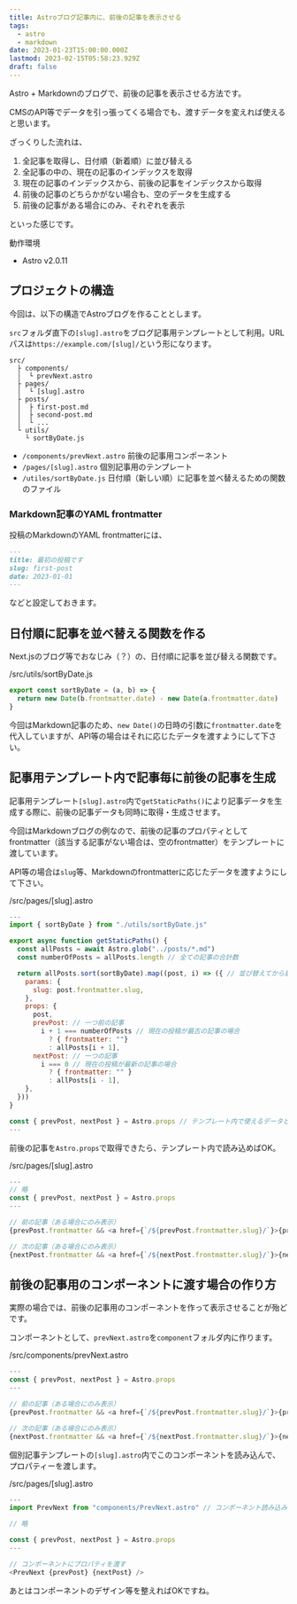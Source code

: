 ```yaml
---
title: Astroブログ記事内に、前後の記事を表示させる
tags:
  - astro
  - markdown
date: 2023-01-23T15:00:00.000Z
lastmod: 2023-02-15T05:58:23.929Z
draft: false
---
```


Astro + Markdownのブログで、前後の記事を表示させる方法です。

CMSのAPI等でデータを引っ張ってくる場合でも、渡すデータを変えれば使えると思います。

ざっくりした流れは、

1. 全記事を取得し、日付順（新着順）に並び替える
2. 全記事の中の、現在の記事のインデックスを取得
3. 現在の記事のインデックスから、前後の記事をインデックスから取得
4. 前後の記事のどちらかがない場合も、空のデータを生成する
5. 前後の記事がある場合にのみ、それぞれを表示

といった感じです。

動作環境

- Astro v2.0.11

## プロジェクトの構造

今回は、以下の構造でAstroブログを作ることとします。

`src`フォルダ直下の`[slug].astro`をブログ記事用テンプレートとして利用。URLパスは`https://example.com/[slug]/`という形になります。

```text
src/
  ├ components/
  │  └ prevNext.astro
  ├ pages/
  │  └ [slug].astro
  ├ posts/
  │  ├ first-post.md
  │  ├ second-post.md 
  │  └ ...
  └ utils/
    └ sortByDate.js
```

- `/components/prevNext.astro` 前後の記事用コンポーネント
- `/pages/[slug].astro` 個別記事用のテンプレート
- `/utiles/sortByDate.js` 日付順（新しい順）に記事を並べ替えるための関数のファイル

### Markdown記事のYAML frontmatter

投稿のMarkdownのYAML frontmatterには、

```md
---
title: 最初の投稿です
slug: first-post
date: 2023-01-01
---
```

などと設定しておきます。

## 日付順に記事を並べ替える関数を作る

Next.jsのブログ等でおなじみ（？）の、日付順に記事を並び替える関数です。

<div class="filename">/src/utils/sortByDate.js</div>

```js
export const sortByDate = (a, b) => {
  return new Date(b.frontmatter.date) - new Date(a.frontmatter.date)
}
```

今回はMarkdown記事のため、`new Date()`の日時の引数に`frontmatter.date`を代入していますが、API等の場合はそれに応じたデータを渡すようにして下さい。

## 記事用テンプレート内で記事毎に前後の記事を生成

記事用テンプレート`[slug].astro`内で`getStaticPaths()`により記事データを生成する際に、前後の記事データも同時に取得・生成させます。

今回はMarkdownブログの例なので、前後の記事のプロパティとしてfrontmatter（該当する記事がない場合は、空のfrontmatter）をテンプレートに渡しています。

API等の場合は`slug`等、Markdownのfrontmatterに応じたデータを渡すようにして下さい。

<div class="filename">/src/pages/[slug].astro</div>

```js
---
import { sortByDate } from "./utils/sortByDate.js"

export async function getStaticPaths() {
  const allPosts = await Astro.glob("../posts/*.md")
  const numberOfPosts = allPosts.length // 全ての記事の合計数

  return allPosts.sort(sortByDate).map((post, i) => ({ // 並び替えてから展開
    params: {
      slug: post.frontmatter.slug,
    },
    props: {
      post,
      prevPost: // 一つ前の記事
        i + 1 === numberOfPosts // 現在の投稿が最古の記事の場合
          ? { frontmatter: ""}
          : allPosts[i + 1],
      nextPost: // 一つの記事
        i === 0 // 現在の投稿が最新の記事の場合
          ? { frontmatter: "" }
          : allPosts[i - 1],
    },
  }))
}

const { prevPost, nextPost } = Astro.props // テンプレート内で使えるデータとして前後の記事を取得
---
```

前後の記事を`Astro.props`で取得できたら、テンプレート内で読み込めばOK。

<div class="filename">/src/pages/[slug].astro</div>

```js
---
// 略
const { prevPost, nextPost } = Astro.props
---

// 前の記事（ある場合にのみ表示）
{prevPost.frontmatter && <a href={`/${prevPost.frontmatter.slug}/`}>{prevPost.frontmatter.title}</a>}

// 次の記事（ある場合にのみ表示）
{nextPost.frontmatter && <a href={`/${nextPost.frontmatter.slug}/`}>{nextPost.frontmatter.title}</a>}
```

## 前後の記事用のコンポーネントに渡す場合の作り方

実際の場合では、前後の記事用のコンポーネントを作って表示させることが殆どです。

コンポーネントとして、`prevNext.astro`を`component`フォルダ内に作ります。

<div class="filename">/src/components/prevNext.astro</div>

```js
---
const { prevPost, nextPost } = Astro.props
---

// 前の記事（ある場合にのみ表示）
{prevPost.frontmatter && <a href={`/${prevPost.frontmatter.slug}/`}>{prevPost.frontmatter.title}</a>}

// 次の記事（ある場合にのみ表示）
{nextPost.frontmatter && <a href={`/${nextPost.frontmatter.slug}/`}>{nextPost.frontmatter.title}</a>}
```

個別記事テンプレートの`[slug].astro`内でこのコンポーネントを読み込んで、プロパティーを渡します。

<div class="filename">/src/pages/[slug].astro</div>

```js
---
import PrevNext from "components/PrevNext.astro" // コンポーネント読み込み

// 略

const { prevPost, nextPost } = Astro.props
---

// コンポーネントにプロパティを渡す
<PrevNext {prevPost} {nextPost} />
```

あとはコンポーネントのデザイン等を整えればOKですね。